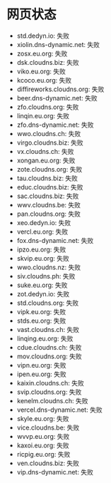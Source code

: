 # 网页状态
- std.dedyn.io: 失败
- xiolin.dns-dynamic.net: 失败
- zosx.eu.org: 失败
- dsk.cloudns.biz: 失败
- viko.eu.org: 失败
- kcoco.eu.org: 失败
- diffireworks.cloudns.org: 失败
- beer.dns-dynamic.net: 失败
- zfo.cloudns.org: 失败
- linqin.eu.org: 失败
- zfo.dns-dynamic.net: 失败
- wwo.cloudns.ch: 失败
- virgo.cloudns.biz: 失败
- vx.cloudns.ch: 失败
- xongan.eu.org: 失败
- zote.cloudns.org: 失败
- tau.cloudns.biz: 失败
- educ.cloudns.biz: 失败
- sac.cloudns.biz: 失败
- wwv.cloudns.be: 失败
- pan.cloudns.org: 失败
- xeo.dedyn.io: 失败
- vercl.eu.org: 失败
- fox.dns-dynamic.net: 失败
- ipzo.eu.org: 失败
- skvip.eu.org: 失败
- wwo.cloudns.nz: 失败
- siv.cloudns.ph: 失败
- suke.eu.org: 失败
- zot.dedyn.io: 失败
- std.cloudns.org: 失败
- vipk.eu.org: 失败
- stds.eu.org: 失败
- vast.cloudns.ch: 失败
- linqing.eu.org: 失败
- cdue.cloudns.ch: 失败
- mov.cloudns.org: 失败
- vipn.eu.org: 失败
- ipen.eu.org: 失败
- kaixin.cloudns.ch: 失败
- svip.cloudns.org: 失败
- kenelm.cloudns.ch: 失败
- vercel.dns-dynamic.net: 失败
- skyle.eu.org: 失败
- vice.cloudns.be: 失败
- wvvp.eu.org: 失败
- kaxoi.eu.org: 失败
- ricpig.eu.org: 失败
- ven.cloudns.biz: 失败
- vip.dns-dynamic.net: 失败
